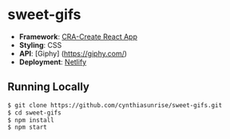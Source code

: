 # sweet-gifs

- **Framework**: [CRA-Create React App](https://create-react-app.dev/)
- **Styling**: CSS
- **API**: [Giphy] (https://giphy.com/)
- **Deployment**: [Netlify](https://www.netlify.com/)

## Running Locally

```bash
$ git clone https://github.com/cynthiasunrise/sweet-gifs.git
$ cd sweet-gifs
$ npm install
$ npm start
```
